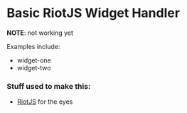 # Basic RiotJS Widget Handler

**NOTE**: not working yet

Examples include:

 * widget-one
 * widget-two

### Stuff used to make this:

 * [RiotJS](http://riotjs.com) for the eyes
